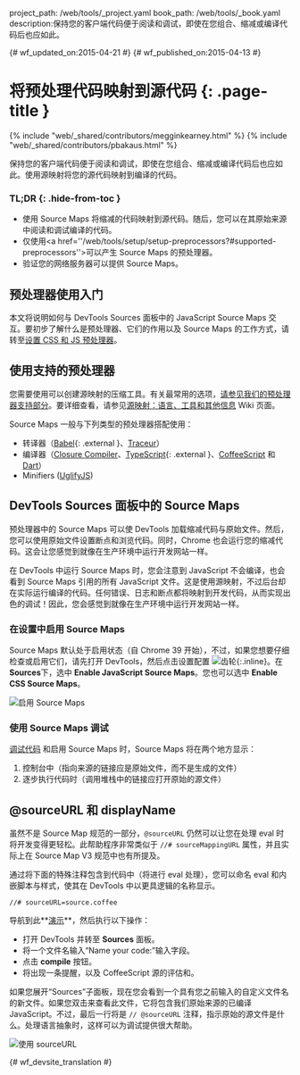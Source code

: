 project_path: /web/tools/_project.yaml
book_path: /web/tools/_book.yaml
description:保持您的客户端代码便于阅读和调试，即使在您组合、缩减或编译代码后也应如此。

{# wf_updated_on:2015-04-21 #}
{# wf_published_on:2015-04-13 #}

# 将预处理代码映射到源代码 {: .page-title }

{% include "web/_shared/contributors/megginkearney.html" %}
{% include "web/_shared/contributors/pbakaus.html" %}

保持您的客户端代码便于阅读和调试，即使在您组合、缩减或编译代码后也应如此。使用源映射将您的源代码映射到编译的代码。


### TL;DR {: .hide-from-toc }
- 使用 Source Maps 将缩减的代码映射到源代码。随后，您可以在其原始来源中阅读和调试编译的代码。
- 仅使用<a href=''/web/tools/setup/setup-preprocessors?#supported-preprocessors''>可以产生 Source Maps 的预处理器</a>。
- 验证您的网络服务器可以提供 Source Maps。


## 预处理器使用入门

本文将说明如何与 DevTools Sources 面板中的 JavaScript Source Maps 交互。要初步了解什么是预处理器、它们的作用以及 Source Maps 的工作方式，请转至[设置 CSS 和 JS 预处理器](/web/tools/setup/setup-preprocessors?#debugging-and-editing-preprocessed-content)。

## 使用支持的预处理器

您需要使用可以创建源映射的压缩工具。有关最常用的选项，[请参见我们的预处理器支持部分](/web/tools/setup/setup-preprocessors?#supported-preprocessors)。要详细查看，请参见[源映射：语言、工具和其他信息](https://github.com/ryanseddon/source-map/wiki/Source-maps:-languages,-tools-and-other-info) Wiki 页面。

Source Maps 一般与下列类型的预处理器搭配使用：

* 转译器（[Babel](https://babeljs.io/){: .external }、[Traceur](https://github.com/google/traceur-compiler/wiki/Getting-Started)）
* 编译器（[Closure Compiler](https://github.com/google/closure-compiler)、[TypeScript](http://www.typescriptlang.org/){: .external }、[CoffeeScript](http://coffeescript.org) 和 [Dart](https://www.dartlang.org)）
* Minifiers ([UglifyJS](https://github.com/mishoo/UglifyJS))

## DevTools Sources 面板中的 Source Maps

预处理器中的 Source Maps 可以使 DevTools 加载缩减代码与原始文件。然后，您可以使用原始文件设置断点和浏览代码。同时，Chrome 也会运行您的缩减代码。这会让您感觉到就像在生产环境中运行开发网站一样。

在 DevTools 中运行 Source Maps 时，您会注意到 JavaScript 不会编译，也会看到 Source Maps 引用的所有 JavaScript 文件。这是使用源映射，不过后台却在实际运行编译的代码。任何错误、日志和断点都将映射到开发代码，从而实现出色的调试！因此，您会感觉到就像在生产环境中运行开发网站一样。

### 在设置中启用 Source Maps

Source Maps 默认处于启用状态（自 Chrome 39 开始），不过，如果您想要仔细检查或启用它们，请先打开 DevTools，然后点击设置配置 ![齿轮](imgs/gear.png){:.inline}。在 **Sources**下，选中 **Enable JavaScript Source Maps**。您也可以选中 **Enable CSS Source Maps**。

![启用 Source Maps](imgs/source-maps.jpg)

### 使用 Source Maps 调试

[调试代码](/web/tools/chrome-devtools/debug/breakpoints/step-code) 和启用 Source Maps 时，Source Maps 将在两个地方显示：

1. 控制台中（指向来源的链接应是原始文件，而不是生成的文件）
2. 逐步执行代码时（调用堆栈中的链接应打开原始的源文件）

## @sourceURL 和 displayName

虽然不是 Source Map 规范的一部分，`@sourceURL` 仍然可以让您在处理 eval 时将开发变得更轻松。此帮助程序非常类似于 `//# sourceMappingURL` 属性，并且实际上在 Source Map V3 规范中也有所提及。

通过将下面的特殊注释包含到代码中（将进行 eval 处理），您可以命名 eval 和内嵌脚本与样式，使其在 DevTools 中以更具逻辑的名称显示。

`//# sourceURL=source.coffee`

导航到此**[演示](http://www.thecssninja.com/demo/source_mapping/compile.html)**，然后执行以下操作：


* 打开 DevTools 并转至 **Sources** 面板。
* 将一个文件名输入“Name your code:”输入字段。
* 点击 **compile** 按钮。
* 将出现一条提醒，以及 CoffeeScript 源的评估和。

如果您展开“Sources”子面板，现在您会看到一个具有您之前输入的自定义文件名的新文件。如果您双击来查看此文件，它将包含我们原始来源的已编译 JavaScript。不过，最后一行将是 `// @sourceURL` 注释，指示原始的源文件是什么。处理语言抽象时，这样可以为调试提供很大帮助。

![使用 sourceURL](imgs/coffeescript.jpg)




{# wf_devsite_translation #}
